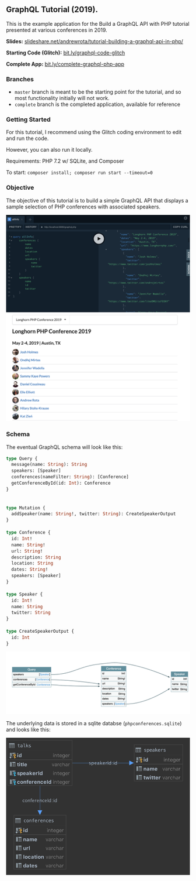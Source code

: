 ## GraphQL Tutorial (2019).

This is the example application for the Build a GraphQL API with PHP tutorial presented at various conferences in 2019.

**Slides:** [slideshare.net/andrewrota/tutorial-building-a-graphql-api-in-php/](https://www.slideshare.net/andrewrota/tutorial-building-a-graphql-api-in-php/)

**Starting Code (Glitch):** [bit.ly/graphql-code-glitch](bit.ly/graphql-code-glitch)

**Complete App:** [bit.ly/complete-graphql-php-app](https://bit.ly/complete-graphql-php-app) 

### Branches

* `master` branch is meant to be the starting point for the tutorial, and so most functionality initially will not work.
* `complete` branch is the completed application, available for reference

### Getting Started

For this tutorial, I recommend using the Glitch coding environment to edit and run the code.

However, you can also run it locally.

Requirements: PHP 7.2 w/ SQLite, and Composer

To start: `composer install; composer run start --timeout=0`

### Objective

The objective of this tutorial is to build a simple GraphQL API that displays a sample selection of PHP conferences with associated speakers.

![GraphQL API](images/completed_api.png "GraphQL API")
![App UI](images/completed_example.png "App UI")

### Schema

The eventual GraphQL schema will look like this:

```graphql schema
type Query {
  message(name: String): String
  speakers: [Speaker]
  conferences(nameFilter: String): [Conference]
  getConferenceById(id: Int): Conference
}


type Mutation {
  addSpeaker(name: String!, twitter: String): CreateSpeakerOutput
}

type Conference {
  id: Int!
  name: String!
  url: String!
  description: String
  location: String
  dates: String!
  speakers: [Speaker]
}

type Speaker {
  id: Int!
  name: String
  twitter: String
}

type CreateSpeakerOutput {
  id: Int
}

```

![GraphQL Schema](images/completed_schema.png "GraphQL Schema")

The underlying data is stored in a sqlite databse (`phpconferences.sqlite`) and looks like this: 

![DB Schema](images/completed_db.png "DB Schema")

